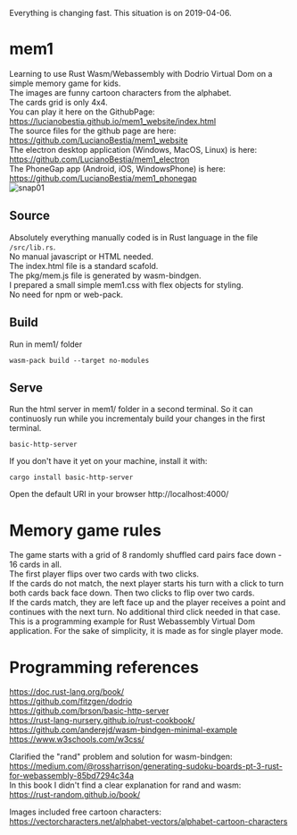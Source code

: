 Everything is changing fast. This situation is on 2019-04-06.
# mem1
Learning to use Rust Wasm/Webassembly with Dodrio Virtual Dom on a simple memory game for kids.  
The images are funny cartoon characters from the alphabet.  
The cards grid is only 4x4.  
You can play it here on the GithubPage:  
https://lucianobestia.github.io/mem1_website/index.html  
The source files for the github page are here:  
https://github.com/LucianoBestia/mem1_website  
The electron desktop application (Windows, MacOS, Linux) is here:  
https://github.com/LucianoBestia/mem1_electron  
The PhoneGap app (Android, iOS, WindowsPhone) is here:  
https://github.com/LucianoBestia/mem1_phonegap  
![snap01](https://user-images.githubusercontent.com/31509965/55587238-181e8200-5755-11e9-88eb-f8fb62be581e.png)
## Source
Absolutely everything manually coded is in Rust language in the file `/src/lib.rs`.  
No manual javascript or HTML needed.  
The index.html file is a standard scafold.  
The pkg/mem.js file is generated by wasm-bindgen.  
I prepared a small simple mem1.css with flex objects for styling.   
No need for npm or web-pack.
## Build
Run in mem1/ folder
```
wasm-pack build --target no-modules
```
## Serve
Run the html server in mem1/ folder in a second terminal.
So it can continuosly run while you incrementaly build your changes in the first terminal.
```
basic-http-server
```
If you don't have it yet on your machine, install it with:
```
cargo install basic-http-server
```
Open the default URI in your browser
http://localhost:4000/  
# Memory game rules
The game starts with a grid of 8 randomly shuffled card pairs face down - 16 cards in all.  
The first player flips over two cards with two clicks.  
If the cards do not match, the next player starts his turn with a click to turn both cards back face down. Then two clicks to flip over two cards.  
If the cards match, they are left face up and the player receives a point and continues with the next turn. No additional third click needed in that case.  
This is a programming example for Rust Webassembly Virtual Dom application. 
For the sake of simplicity, it is made as for single player mode. 
# Programming references
https://doc.rust-lang.org/book/  
https://github.com/fitzgen/dodrio  
https://github.com/brson/basic-http-server    
https://rust-lang-nursery.github.io/rust-cookbook/    
https://github.com/anderejd/wasm-bindgen-minimal-example  
https://www.w3schools.com/w3css/  

Clarified the "rand" problem and solution for wasm-bindgen:  
https://medium.com/@rossharrison/generating-sudoku-boards-pt-3-rust-for-webassembly-85bd7294c34a  
In this book I didn't find a clear explanation for rand and wasm:  
https://rust-random.github.io/book/  

Images included free cartoon characters:  
https://vectorcharacters.net/alphabet-vectors/alphabet-cartoon-characters  

